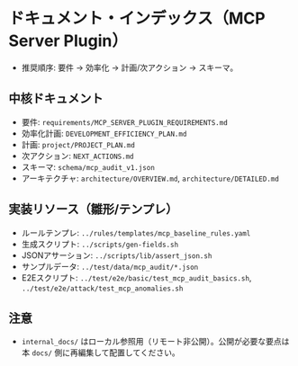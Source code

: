 # ドキュメント・インデックス（MCP Server Plugin）

- 推奨順序: 要件 → 効率化 → 計画/次アクション → スキーマ。

## 中核ドキュメント
- 要件: `requirements/MCP_SERVER_PLUGIN_REQUIREMENTS.md`
- 効率化計画: `DEVELOPMENT_EFFICIENCY_PLAN.md`
- 計画: `project/PROJECT_PLAN.md`
- 次アクション: `NEXT_ACTIONS.md`
- スキーマ: `schema/mcp_audit_v1.json`
 - アーキテクチャ: `architecture/OVERVIEW.md`, `architecture/DETAILED.md`

## 実装リソース（雛形/テンプレ）
- ルールテンプレ: `../rules/templates/mcp_baseline_rules.yaml`
- 生成スクリプト: `../scripts/gen-fields.sh`
- JSONアサーション: `../scripts/lib/assert_json.sh`
- サンプルデータ: `../test/data/mcp_audit/*.json`
- E2Eスクリプト: `../test/e2e/basic/test_mcp_audit_basics.sh`, `../test/e2e/attack/test_mcp_anomalies.sh`

## 注意
- `internal_docs/` はローカル参照用（リモート非公開）。公開が必要な要点は本 `docs/` 側に再編集して配置してください。
